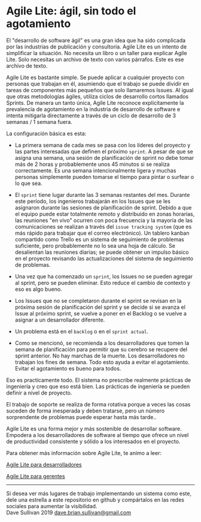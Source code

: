 # Agile Lite: ágil, sin todo el agotamiento

El "desarrollo de software ágil" es una gran idea que ha sido complicada por las industrias de publicación y consultoría. Agile Lite es un intento de simplificar la situación. No necesita un libro o un taller para explicar Agile Lite. Solo necesitas un archivo de texto con varios párrafos. Este es ese archivo de texto.

Agile Lite es bastante simple. Se puede aplicar a cualquier proyecto con personas que trabajan en él, asumiendo que el trabajo se puede dividir en tareas de componentes más pequeños que solo llamaremos Issues. Al igual que otras metodologías ágiles, utiliza ciclos de desarrollo cortos llamados Sprints. De manera un tanto única, Agile Lite reconoce explícitamente la prevalencia de agotamiento en la industria de desarrollo de software e intenta mitigarla directamente a través de un ciclo de desarrollo de 3 semanas / 1 semana fuera.

La configuración básica es esta:

* La primera semana de cada mes se pasa con los líderes del proyecto y las partes interesadas que definen el próximo `sprint`. A pesar de que se asigna una semana, una sesión de planificación de sprint no debe tomar más de 2 horas y probablemente unos 45 minutos si se realiza correctamente. Es una semana intencionalmente ligera y muchas personas simplemente pueden tomarse el tiempo para pintar o surfear o lo que sea.

* El `sprint` tiene lugar durante las 3 semanas restantes del mes. Durante este período, los ingenieros trabajarán en los Issues que se les asignaron durante las sesiones de planificación de sprint. Debido a que el equipo puede estar totalmente remoto y distribuido en zonas horarias, las reuniones "en vivo" ocurren con poca frecuencia y la mayoría de las comunicaciones se realizan a través del `issue tracking system` (que es más rápido para trabajar que el correo electrónico). Un tablero kanban compartido como Trello es un sistema de seguimiento de problemas suficiente, pero probablemente no lo sea una hoja de cálculo. Se desalientan las reuniones diarias; se puede obtener un impulso básico en el proyecto revisando las actualizaciones del sistema de seguimiento de problemas.

* Una vez que ha comenzado un `sprint`, los Issues no se pueden agregar al sprint, pero se pueden eliminar. Esto reduce el cambio de contexto y eso es algo bueno.

* Los Issues que no se completaron durante el sprint se revisan en la próxima sesión de planificación del sprint y se decide si se avanza el Issue al próximo sprint, se vuelve a poner en el Backlog o se vuelve a asignar a un desarrollador diferente.

* Un problema está en el `backlog` o en el `sprint actual`.

* Como se mencionó, se recomienda a los desarrolladores que tomen la semana de planificación para permitir que su cerebro se recupere del sprint anterior. No hay marchas de la muerte. Los desarrolladores no trabajan los fines de semana. Todo esto ayuda a evitar el agotamiento. Evitar el agotamiento es bueno para todos.

Eso es practicamente todo. El sistema no prescribe realmente prácticas de ingeniería y creo que eso está bien. Las prácticas de ingeniería se pueden definir a nivel de proyecto.

El trabajo de soporte se realiza de forma rotativa porque a veces las cosas suceden de forma inesperada y deben tratarse, pero un número sorprendente de problemas puede esperar hasta más tarde..

Agile Lite es una forma mejor y más sostenible de desarrollar software. Empodera a los desarrolladores de software al tiempo que ofrece un nivel de productividad consistente y sólido a los interesados en el proyecto.

Para obtener más información sobre Agile Lite, te animo a leer:

[Agile Lite para desarrolladores](agile_lite_for_developers.md)

[Agile Lite para gerentes](agile_lite_for_managers.md)


---
Si desea ver más lugares de trabajo implementando un sistema como este, dele una estrella a este repositorio en github y compártalos en las redes sociales para aumentar la visibilidad.  
Dave Sullivan 2019 dave.brian.sullivan@gmail.com

